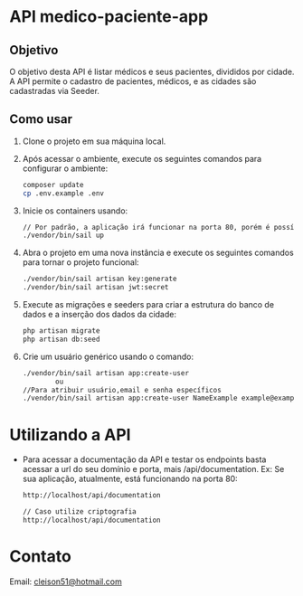 # API medico-paciente-app

## Objetivo

O objetivo desta API é listar médicos e seus pacientes, divididos por cidade. A API permite o cadastro de pacientes, médicos, e as cidades são cadastradas via Seeder.

## Como usar

1. Clone o projeto em sua máquina local.

2. Após acessar o ambiente, execute os seguintes comandos para configurar o ambiente:

   ```bash
   composer update
   cp .env.example .env


3. Inicie os containers usando:

    ```bash
    // Por padrão, a aplicação irá funcionar na porta 80, porém é possível alterar a porta padrão no arquivo .env, em APP_PORT. Ex: APP_PORT=8011
    ./vendor/bin/sail up


4. Abra o projeto em uma nova instância e execute os seguintes comandos para tornar o projeto funcional:

    ```bash
    ./vendor/bin/sail artisan key:generate
    ./vendor/bin/sail artisan jwt:secret

5. Execute as migrações e seeders para criar a estrutura do banco de dados e a inserção dos dados da cidade:

    ```bash
    php artisan migrate
    php artisan db:seed

6. Crie um usuário genérico usando o comando:

    ```bash
    ./vendor/bin/sail artisan app:create-user
            ou
    //Para atribuir usuário,email e senha específicos
    ./vendor/bin/sail artisan app:create-user NameExample example@example.com minha-senha 


# Utilizando a API
- Para acessar a documentação da API e testar os endpoints basta acessar a url do seu domínio e porta, mais /api/documentation. Ex: Se sua aplicação, atualmente, está funcionando na porta 80:

    ```bash
    http://localhost/api/documentation

    // Caso utilize criptografia
    http://localhost/api/documentation

# Contato
Email: cleison51@hotmail.com
